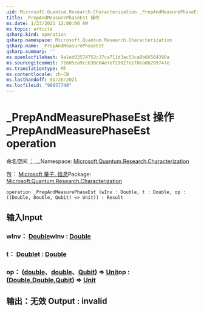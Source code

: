 ```yaml
---
uid: Microsoft.Quantum.Research.Characterization._PrepAndMeasurePhaseEst
title: _PrepAndMeasurePhaseEst 操作
ms.date: 1/23/2021 12:00:00 AM
ms.topic: article
qsharp.kind: operation
qsharp.namespace: Microsoft.Quantum.Research.Characterization
qsharp.name: _PrepAndMeasurePhaseEst
qsharp.summary: ''
ms.openlocfilehash: 9a1ed03574753c37ca711d3ac53ca8b66564390a
ms.sourcegitcommit: 71605ea9cc630e84e7ef29027e1f0ea06299747e
ms.translationtype: MT
ms.contentlocale: zh-CN
ms.lasthandoff: 01/26/2021
ms.locfileid: "98857748"
---
```

# <a name="_prepandmeasurephaseest-operation"></a><span data-ttu-id="2a44f-102">_PrepAndMeasurePhaseEst 操作</span><span class="sxs-lookup"><span data-stu-id="2a44f-102">_PrepAndMeasurePhaseEst operation</span></span>

<span data-ttu-id="2a44f-103">命名空间 [： ...](xref:Microsoft.Quantum.Research.Characterization)</span><span class="sxs-lookup"><span data-stu-id="2a44f-103">Namespace: [Microsoft.Quantum.Research.Characterization](xref:Microsoft.Quantum.Research.Characterization)</span></span>

<span data-ttu-id="2a44f-104">包： [Microsoft 量子. 信息](https://nuget.org/packages/Microsoft.Quantum.Research.Characterization)</span><span class="sxs-lookup"><span data-stu-id="2a44f-104">Package: [Microsoft.Quantum.Research.Characterization](https://nuget.org/packages/Microsoft.Quantum.Research.Characterization)</span></span>




```qsharp
operation _PrepAndMeasurePhaseEst (wInv : Double, t : Double, op : ((Double, Double, Qubit) => Unit)) : Result
```


## <a name="input"></a><span data-ttu-id="2a44f-105">输入</span><span class="sxs-lookup"><span data-stu-id="2a44f-105">Input</span></span>

### <a name="winv--double"></a><span data-ttu-id="2a44f-106">wInv： [Double](xref:microsoft.quantum.lang-ref.double)</span><span class="sxs-lookup"><span data-stu-id="2a44f-106">wInv : [Double](xref:microsoft.quantum.lang-ref.double)</span></span>




### <a name="t--double"></a><span data-ttu-id="2a44f-107">t： [Double](xref:microsoft.quantum.lang-ref.double)</span><span class="sxs-lookup"><span data-stu-id="2a44f-107">t : [Double](xref:microsoft.quantum.lang-ref.double)</span></span>




### <a name="op--doubledoublequbit--unit"></a><span data-ttu-id="2a44f-108">op： ([double](xref:microsoft.quantum.lang-ref.double)、[double](xref:microsoft.quantum.lang-ref.double)、[Qubit](xref:microsoft.quantum.lang-ref.qubit)) => [Unit](xref:microsoft.quantum.lang-ref.unit)</span><span class="sxs-lookup"><span data-stu-id="2a44f-108">op : ([Double](xref:microsoft.quantum.lang-ref.double),[Double](xref:microsoft.quantum.lang-ref.double),[Qubit](xref:microsoft.quantum.lang-ref.qubit)) => [Unit](xref:microsoft.quantum.lang-ref.unit)</span></span> 





## <a name="output--__invalidresult__"></a><span data-ttu-id="2a44f-109">输出：__无效 <Result>__</span><span class="sxs-lookup"><span data-stu-id="2a44f-109">Output : __invalid<Result>__</span></span>

